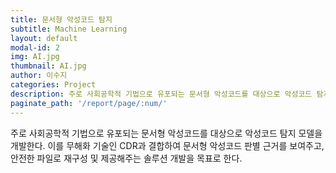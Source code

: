 ```yaml
---
title: 문서형 악성코드 탐지
subtitle: Machine Learning
layout: default
modal-id: 2
img: AI.jpg
thumbnail: AI.jpg
author: 이수지
categories: Project
description: 주로 사회공학적 기법으로 유포되는 문서형 악성코드를 대상으로 악성코드 탐지 모델을 개발한다. 이를 무해화 기술인 CDR과 결합하여 문서형 악성코드 판별 근거를 보여주고, 안전한 파일로 재구성 및 제공해주는 솔루션 개발을 목표로 한다.
paginate_path: '/report/page/:num/'
---
```


주로 사회공학적 기법으로 유포되는 문서형 악성코드를 대상으로 악성코드 탐지 모델을 개발한다. 이를 무해화 기술인 CDR과 결합하여 문서형 악성코드 판별 근거를 보여주고, 안전한 파일로 재구성 및 제공해주는 솔루션 개발을 목표로 한다.